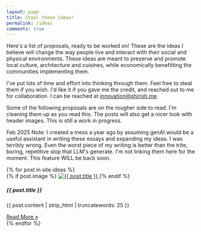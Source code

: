 ```yaml
---
layout: page
title: Steal these ideas!
permalink: /ideas
comments: true
---
```


<div class="row justify-content-between">
<div class="col-md-8 pr-5">

<p>
Here's a list of proposals, ready to be worked on! These are the ideas I believe will change the way people live and interact with their social and physical environments. These ideas are meant to preserve and promote local culture, architecture and cuisines, while economically benefitting the communities implementing them.
</p>
<p>
I've put lots of time and effort into thinking through them. Feel free to steal them if you wish. I'd like it if you gave me the credit, and reached out to me for collaboration. I can be reached at <a href="mailto:innovation@shirish.me">innovation@shirish.me</a>.
</p>
<p>
Some of the following proposals are on the rougher side to read. I'm cleaning them up as you read this. The posts will also get a nicer look with header images. This is still a work in progress.
</p>
<p>
Feb 2025 Note: I created a mess a year ago by assuming genAI would be a useful assistant in writing these essays and expanding my ideas. I was terribly wrong. Even the worst piece of my writing is better than the trite, boring, repetitive slop that LLM's generate. I'm not linking them here for the moment. This feature WILL be back soon.
</p>

</div>
</div>

<div class="row row-cols-1 row-cols-md-2 row-cols-lg-3 g-4 mt-4">
{% for post in site.ideas %}
  <div class="col">
    <div class="card h-100 shadow-sm">
      {% if post.image %}
      <a href="{{ post.url | absolute_url }}">
        <img src="{{ post.image | absolute_url }}" class="card-img-top" alt="{{ post.title }}">
      </a>
      {% endif %}
      <div class="card-body d-flex flex-column">
        <h5 class="card-title">{{ post.title }}</h5>
        <p class="card-text">{{ post.content | strip_html | truncatewords: 25 }}</p>
        <a href="{{ post.url | absolute_url }}" class="btn btn-outline-primary mt-auto">Read More &raquo;</a>
      </div>
    </div>
  </div>
{% endfor %}
</div>
